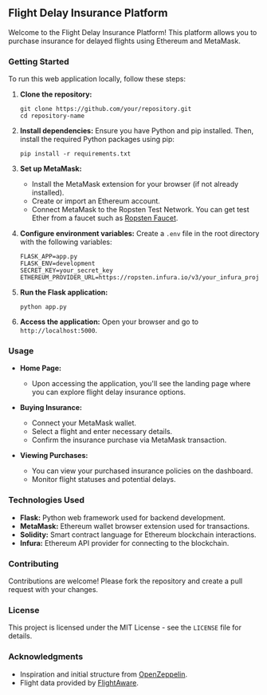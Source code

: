 ## Flight Delay Insurance Platform

Welcome to the Flight Delay Insurance Platform! This platform allows you to purchase insurance for delayed flights using Ethereum and MetaMask.

### Getting Started

To run this web application locally, follow these steps:

1. **Clone the repository:**
   ```
   git clone https://github.com/your/repository.git
   cd repository-name
   ```

2. **Install dependencies:**
   Ensure you have Python and pip installed. Then, install the required Python packages using pip:
   ```
   pip install -r requirements.txt
   ```

3. **Set up MetaMask:**
   - Install the MetaMask extension for your browser (if not already installed).
   - Create or import an Ethereum account.
   - Connect MetaMask to the Ropsten Test Network. You can get test Ether from a faucet such as [Ropsten Faucet](https://faucet.ropsten.be/).

4. **Configure environment variables:**
   Create a `.env` file in the root directory with the following variables:
   ```
   FLASK_APP=app.py
   FLASK_ENV=development
   SECRET_KEY=your_secret_key
   ETHEREUM_PROVIDER_URL=https://ropsten.infura.io/v3/your_infura_project_id
   ```

5. **Run the Flask application:**
   ```
   python app.py
   ```

6. **Access the application:**
   Open your browser and go to `http://localhost:5000`.

### Usage

- **Home Page:**
  - Upon accessing the application, you'll see the landing page where you can explore flight delay insurance options.
  
- **Buying Insurance:**
  - Connect your MetaMask wallet.
  - Select a flight and enter necessary details.
  - Confirm the insurance purchase via MetaMask transaction.

- **Viewing Purchases:**
  - You can view your purchased insurance policies on the dashboard.
  - Monitor flight statuses and potential delays.

### Technologies Used

- **Flask:** Python web framework used for backend development.
- **MetaMask:** Ethereum wallet browser extension used for transactions.
- **Solidity:** Smart contract language for Ethereum blockchain interactions.
- **Infura:** Ethereum API provider for connecting to the blockchain.

### Contributing

Contributions are welcome! Please fork the repository and create a pull request with your changes.

### License

This project is licensed under the MIT License - see the `LICENSE` file for details.

### Acknowledgments

- Inspiration and initial structure from [OpenZeppelin](https://openzeppelin.com/).
- Flight data provided by [FlightAware](https://flightaware.com/).
